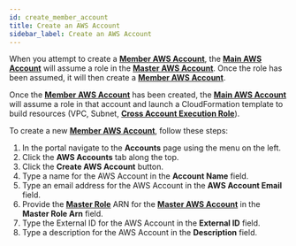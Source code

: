 ```yaml
---
id: create_member_account
title: Create an AWS Account
sidebar_label: Create an AWS Account
---
```


When you attempt to create a [**Member AWS Account**](introduction), the [**Main AWS Account**](introduction) will assume a role in the [**Master AWS Account**](introduction). Once the role has been assumed, it will then create a [**Member AWS Account**](introduction).

Once the [**Member AWS Account**](introduction) has been created, the [**Main AWS Account**](introduction) will assume a role in that account and launch a CloudFormation template to build resources (VPC, Subnet, [**Cross Account Execution Role**](cross_account_execution_role)).

To create a new [**Member AWS Account**](introduction), follow these steps:

1. In the portal navigate to the **Accounts** page using the menu on the left.
2. Click the **AWS Accounts** tab along the top.
3. Click the **Create AWS Account** button.
4. Type a name for the AWS Account in the **Account Name** field.
5. Type an email address for the AWS Account in the **AWS Account Email** field.
6. Provide the [**Master Role**](master_role) ARN for the [**Master AWS Account**](introduction) in the **Master Role Arn** field.
7. Type the External ID for the AWS Account in the **External ID** field.
8. Type a description for the AWS Account in the **Description** field.
